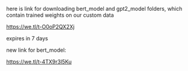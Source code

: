 here is link for downloading bert_model and gpt2_model folders, which contain trained weights on our custom data

https://we.tl/t-O0oP2QX2Xj

expires in 7 days

new link for bert_model:

https://we.tl/t-4TX9r3l5Ku

